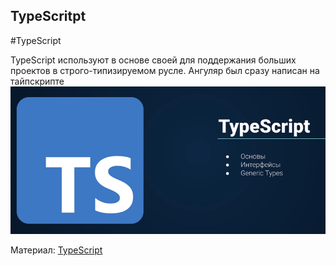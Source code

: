## **TypeScritpt**
#TypeScript 

TypeScript используют в основе своей для поддержания больших проектов в строго-типизируемом русле. Ангуляр был сразу написан на тайпскрипте
![](_png/4e60c342f96ec2f11635064a52a24144.png)

Материал:
[TypeScript](../../edge/TypeScript/TypeScript.md)